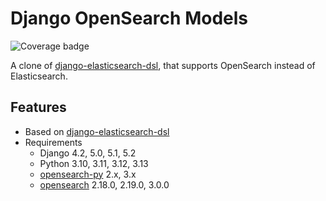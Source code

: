 # Django OpenSearch Models

![Coverage badge](https://img.shields.io/endpoint?url=https://img.shields.io/endpoint?url=https://raw.githubusercontent.com/wiki/django-opensearch/django-opensearch-models/coverage-comment-badge.json)


A clone of [django-elasticsearch-dsl][django-elasticsearch-dsl], that supports OpenSearch instead of Elasticsearch.

[django-elasticsearch-dsl]: https://github.com/django-es/django-elasticsearch-dsl
[opensearch]: https://opensearch.org
[opensearch-py]: https://github.com/opensearch-project/opensearch-py

## Features

- Based on [django-elasticsearch-dsl][django-elasticsearch-dsl]
- Requirements
   - Django 4.2, 5.0, 5.1, 5.2
   - Python 3.10, 3.11, 3.12, 3.13
   - [opensearch-py][opensearch-py] 2.x, 3.x
   - [opensearch][opensearch] 2.18.0, 2.19.0, 3.0.0
